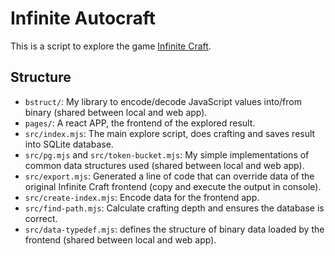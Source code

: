 # Infinite Autocraft

This is a script to explore the game [Infinite Craft](https://neal.fun/infinite-craft/).

## Structure

- `bstruct/`: My library to encode/decode JavaScript values into/from binary (shared between local and web app).
- `pages/`: A react APP, the frontend of the explored result.
- `src/index.mjs`: The main explore script, does crafting and saves result into SQLite database.
- `src/pg.mjs` and `src/token-bucket.mjs`: My simple implementations of common data structures used (shared between local and web app).
- `src/export.mjs`: Generated a line of code that can override data of the original Infinite Craft frontend (copy and execute the output in console).
- `src/create-index.mjs`: Encode data for the frontend app. 
- `src/find-path.mjs`: Calculate crafting depth and ensures the database is correct.
- `src/data-typedef.mjs`: defines the structure of binary data loaded by the frontend (shared between local and web app).